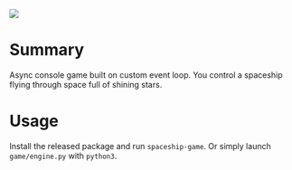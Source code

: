 ![](https://dvmn.org/media/lessons/ezgif.com-optimize_YgtCKU0.gif)

# Summary

Async console game built on custom event loop. You control a spaceship flying through space full of shining stars.

# Usage

Install the released package and run `spaceship-game`. Or simply launch `game/engine.py` with `python3`.
